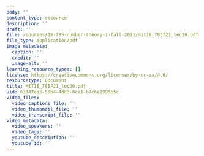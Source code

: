 ```yaml
---
body: ''
content_type: resource
description: ''
draft: ''
file: /courses/18-785-number-theory-i-fall-2021/mit18_785f21_lec20.pdf
file_type: application/pdf
image_metadata:
  caption: ''
  credit: ''
  image-alt: ''
learning_resource_types: []
license: https://creativecommons.org/licenses/by-nc-sa/4.0/
resourcetype: Document
title: MIT18_785F21_lec20.pdf
uid: 63147ee5-50b4-4d83-bce1-b7c6e2995b5c
video_files:
  video_captions_file: ''
  video_thumbnail_file: ''
  video_transcript_file: ''
video_metadata:
  video_speakers: ''
  video_tags: ''
  youtube_description: ''
  youtube_id: ''
---
```

